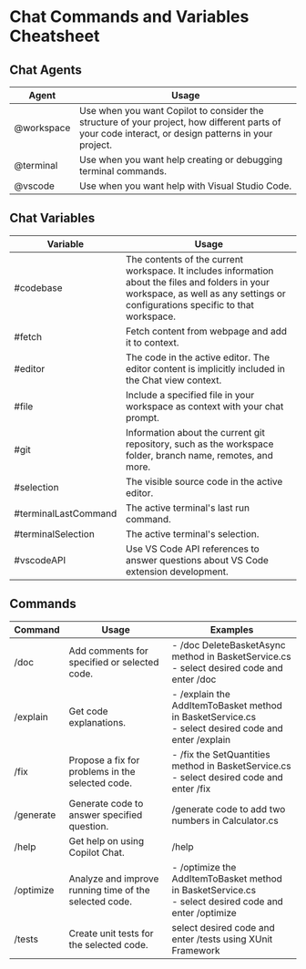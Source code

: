 # Chat Commands and Variables Cheatsheet

## Chat Agents

| Agent | Usage |
|-------|--------|
| @workspace | Use when you want Copilot to consider the structure of your project, how different parts of your code interact, or design patterns in your project. |
| @terminal | Use when you want help creating or debugging terminal commands. |
| @vscode | Use when you want help with Visual Studio Code. |

## Chat Variables

| Variable | Usage |
|----------|--------|
| #codebase | The contents of the current workspace. It includes information about the files and folders in your workspace, as well as any settings or configurations specific to that workspace. |
| #fetch | Fetch content from webpage and add it to context. |
| #editor | The code in the active editor. The editor content is implicitly included in the Chat view context. |
| #file | Include a specified file in your workspace as context with your chat prompt. |
| #git | Information about the current git repository, such as the workspace folder, branch name, remotes, and more. |
| #selection | The visible source code in the active editor. |
| #terminalLastCommand | The active terminal's last run command. |
| #terminalSelection | The active terminal's selection. |
| #vscodeAPI | Use VS Code API references to answer questions about VS Code extension development. |

## Commands

| Command | Usage | Examples |
|---------|--------|----------|
| /doc | Add comments for specified or selected code. | - /doc DeleteBasketAsync method in BasketService.cs<br>- select desired code and enter /doc |
| /explain | Get code explanations. | - /explain the AddItemToBasket method in BasketService.cs<br>- select desired code and enter /explain |
| /fix | Propose a fix for problems in the selected code. | - /fix the SetQuantities method in BasketService.cs<br>- select desired code and enter /fix |
| /generate | Generate code to answer specified question. | /generate code to add two numbers in Calculator.cs |
| /help | Get help on using Copilot Chat. | /help |
| /optimize | Analyze and improve running time of the selected code. | - /optimize the AddItemToBasket method in BasketService.cs<br>- select desired code and enter /optimize |
| /tests | Create unit tests for the selected code. | select desired code and enter /tests using XUnit Framework |

